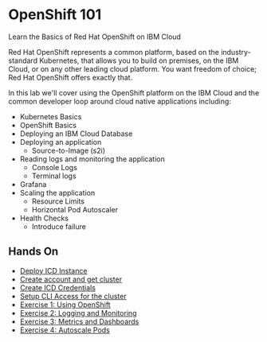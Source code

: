 # OpenShift 101

Learn the Basics of Red Hat OpenShift on IBM Cloud

Red Hat OpenShift represents a common platform, based on the industry-standard Kubernetes, that allows you to build on premises, on the IBM Cloud, or on any other leading cloud platform. You want freedom of choice; Red Hat OpenShift offers exactly that.

In this lab we'll cover using the OpenShift platform on the IBM Cloud and the common developer loop around cloud native applications including:

 - Kubernetes Basics
 - OpenShift Basics
 - Deploying an IBM Cloud Database 
 - Deploying an application
    - Source-to-Image (s2i)
 - Reading logs and monitoring the application
    - Console Logs
    - Terminal logs 
 - Grafana
 - Scaling the application
    - Resource Limits
    - Horizontal Pod Autoscaler
 - Health Checks
    - Introduce failure

## Hands On
* [Deploy ICD Instance](ICD.md)
* [Create account and get cluster](GETSTARTED.md)
* [Create ICD Credentials](CREATE_CREDS.md)
* [Setup CLI Access for the cluster](exercise-0/README.md)
* [Exercise 1: Using OpenShift](exercise-1/README.md)
* [Exercise 2: Logging and Monitoring](exercise-2/README.md)
* [Exercise 3: Metrics and Dashboards](exercise-3/README.md)
* [Exercise 4: Autoscale Pods](exercise-4/README.md)